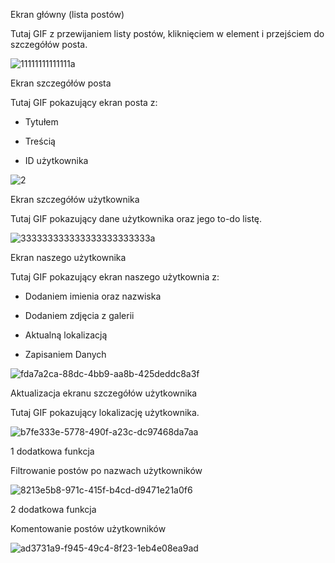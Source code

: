 Ekran główny (lista postów)

Tutaj GIF z przewijaniem listy postów, kliknięciem w element i przejściem do szczegółów posta.  


![11111111111111a](https://github.com/user-attachments/assets/02aa4b1b-eb0c-4590-9220-54e15cba6188)



Ekran szczegółów posta


Tutaj GIF pokazujący ekran posta z:


- Tytułem


- Treścią


- ID użytkownika


![2](https://github.com/user-attachments/assets/49f4dcf3-da21-4225-9663-7a474e79c1ef)



Ekran szczegółów użytkownika


Tutaj GIF pokazujący dane użytkownika oraz jego to-do listę. 


![333333333333333333333333a](https://github.com/user-attachments/assets/e866addb-4a5d-421b-83e7-484ee13d4be9)


Ekran naszego użytkownika


Tutaj GIF pokazujący ekran naszego użytkownia z:

- Dodaniem imienia oraz nazwiska


- Dodaniem zdjęcia z galerii


- Aktualną lokalizacją


- Zapisaniem Danych


![fda7a2ca-88dc-4bb9-aa8b-425deddc8a3f](https://github.com/user-attachments/assets/1a43f40b-f79f-4e08-9cb5-8d173bfb85bd)


Aktualizacja ekranu szczegółów użytkownika 


Tutaj GIF pokazujący lokalizację użytkownika.


![b7fe333e-5778-490f-a23c-dc97468da7aa](https://github.com/user-attachments/assets/ee86e659-26f4-48a6-9617-bdb663977938)


1 dodatkowa funkcja 


Filtrowanie postów po nazwach użytkowników


![8213e5b8-971c-415f-b4cd-d9471e21a0f6](https://github.com/user-attachments/assets/e37f446d-f38e-4a5e-bb0a-ed9c2b0749cd)


2 dodatkowa funkcja


Komentowanie postów użytkowników


![ad3731a9-f945-49c4-8f23-1eb4e08ea9ad](https://github.com/user-attachments/assets/831eec49-524d-477c-9d64-4110abd3088e)
